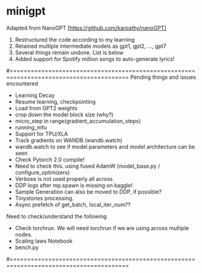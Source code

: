 # minigpt

Adapted from NanoGPT [https://github.com/karpathy/nanoGPT]

1. Restructured the code according to my learning
2. Retained multiple intermediate models as gpt1, gpt2, ..., gpt7
3. Several things remain undone. List is below
4. Added support for Spotify million songs to auto-generate lyrics!

#========================================================================================
Pending things and issues encountered

- Learning Decay
- Resume learning, checkpointing
- Load from GPT2 weights
- crop down the model block size (why?)
- micro_step in range(gradient_accumulation_steps)
- running_mfu
- Support for TPU/XLA
- Track gradients on WANDB (wandb.watch)
- wandb.watch to see if model parameters and model architecture can be seen
- Check Pytorch 2.0 compile!
- Need to check this. using fused AdamW (model_base.py / configure_optimizers)
- Verbose is not used properly all across
- DDP logs after mp.spawn is missing on kaggle!
- Sample Generation can also be moved to DDP, if possible?
- Tinystories processing.
- Async prefetch of get_batch, local_iter_num??

Need to check/understand the following

- Check torchrun. We will need torchrun if we are using across multiple nodes.
- Scaling laws Notebook
- bench.py

#========================================================================================
